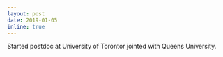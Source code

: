 ```yaml
---
layout: post
date: 2019-01-05
inline: true
---
```


Started postdoc at University of Torontor jointed with Queens University.
